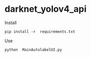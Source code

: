 # darknet_yolov4_api


Install

```
pip install -r  requirements.txt
```


Use

```
python  MainAutolabelUI.py
```
